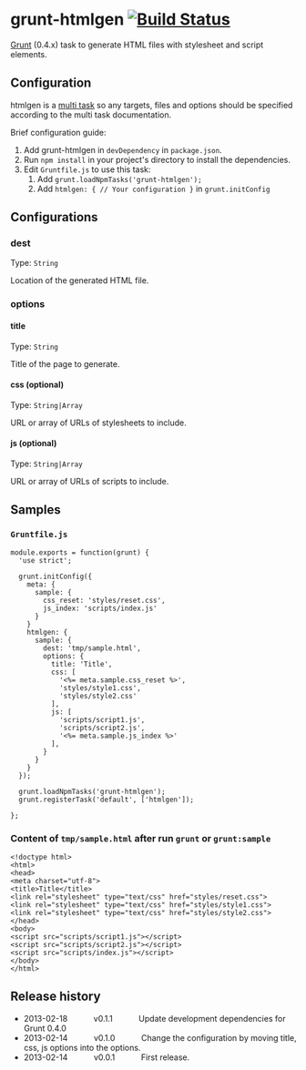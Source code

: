 # grunt-htmlgen [![Build Status](https://travis-ci.org/champjss/grunt-htmlgen.png?branch=master)](https://travis-ci.org/champjss/grunt-htmlgen)

[Grunt](http://gruntjs.com) (0.4.x) task to generate HTML files with stylesheet and script elements.

## Configuration

htmlgen is a [multi task](https://github.com/gruntjs/grunt/wiki/Configuring-tasks) so any targets, files and options should be specified according to the multi task documentation.

Brief configuration guide:

1. Add grunt-htmlgen in ``devDependency`` in ``package.json``.
2. Run ``npm install`` in your project's directory to install the dependencies.
3. Edit ``Gruntfile.js`` to use this task:
    1. Add ``grunt.loadNpmTasks('grunt-htmlgen');``
    2. Add ``htmlgen: { // Your configuration }`` in ``grunt.initConfig``

## Configurations

### dest

Type: `String`

Location of the generated HTML file.

### options

#### title

Type: `String`

Title of the page to generate.

#### css (optional)

Type: `String|Array`

URL or array of URLs of stylesheets to include.

#### js (optional)

Type: `String|Array`

URL or array of URLs of scripts to include.

## Samples

### ``Gruntfile.js``

    module.exports = function(grunt) {
      'use strict';

      grunt.initConfig({
        meta: {
          sample: {
            css_reset: 'styles/reset.css',
            js_index: 'scripts/index.js'
          }
        }
        htmlgen: {
          sample: {
            dest: 'tmp/sample.html',
            options: {
              title: 'Title',
              css: [
                '<%= meta.sample.css_reset %>',
                'styles/style1.css',
                'styles/style2.css'
              ],
              js: [
                'scripts/script1.js',
                'scripts/script2.js',
                '<%= meta.sample.js_index %>'
              ],
            }
          }
        }
      });

      grunt.loadNpmTasks('grunt-htmlgen');
      grunt.registerTask('default', ['htmlgen']);

    };

### Content of ``tmp/sample.html`` after run ``grunt`` or ``grunt:sample``

    <!doctype html>
    <html>
    <head>
    <meta charset="utf-8">
    <title>Title</title>
    <link rel="stylesheet" type="text/css" href="styles/reset.css">
    <link rel="stylesheet" type="text/css" href="styles/style1.css">
    <link rel="stylesheet" type="text/css" href="styles/style2.css">
    </head>
    <body>
    <script src="scripts/script1.js"></script>
    <script src="scripts/script2.js"></script>
    <script src="scripts/index.js"></script>
    </body>
    </html>

## Release history

* 2013-02-18    v0.1.1    Update development dependencies for Grunt 0.4.0
* 2013-02-14    v0.1.0    Change the configuration by moving title, css, js options into the options.
* 2013-02-14    v0.0.1    First release.
